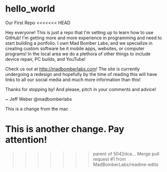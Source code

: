 # hello_world
Our First Repo
<<<<<<< HEAD

Hey everyone! This is just a repo that I'm setting up to learn how to use GitHub! I'm getting more and more
  experience in programming and need to start building a portfolio. I own Mad Bomber Labs, and we specialize in creating
  custom software be it mobile apps, websites, or computer programs! In the local area we do a plethora of other things
  to include device repair, PC builds, and YouTube!
 
Check us out at http://madbomberlabs.com! The site is currently undergoing a redesign and hopefully by the time of reading this will
  have links to all our social media and much more information than this!
  
Thanks for stopping by! And please, pitch in your comments and advice!

  ~ Jeff Weber @madbomberlabs


This is a change from the mac

This is another change. Pay attention!
=======
>>>>>>> parent of 5042dca... Merge pull request #1 from MadBomberLabs/readme-edits
